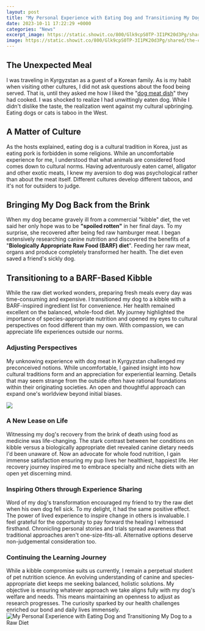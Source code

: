 ```yaml
---
layout: post
title: "My Personal Experience with Eating Dog and Transitioning My Dog to a Raw Diet"
date: 2023-10-11 17:22:29 +0000
categories: "News"
excerpt_image: https://static.showit.co/800/Glk9cpS0TP-3I1PK20d3Pg/shared/the-combined-switch_-a-gradual-option-for-transitioning-your-dog-to-a-raw-diet_-rawfeeding.jpg
image: https://static.showit.co/800/Glk9cpS0TP-3I1PK20d3Pg/shared/the-combined-switch_-a-gradual-option-for-transitioning-your-dog-to-a-raw-diet_-rawfeeding.jpg
---
```


## The Unexpected Meal 
I was traveling in Kyrgyzstan as a guest of a Korean family. As is my habit when visiting other cultures, I did not ask questions about the food being served. That is, until they asked me how I liked the "[dog meat dish](https://setit.github.io/2024-01-10-mencintai-negara-rwanda/)" they had cooked. I was shocked to realize I had unwittingly eaten dog. While I didn't dislike the taste, the realization went against my cultural upbringing. Eating dogs or cats is taboo in the West.
## A Matter of Culture
As the hosts explained, eating dog is a cultural tradition in Korea, just as eating pork is forbidden in some religions. While an uncomfortable experience for me, I understood that what animals are considered food comes down to cultural norms. Having adventurously eaten camel, alligator and other exotic meats, I knew my aversion to dog was psychological rather than about the meat itself. Different cultures develop different taboos, and it's not for outsiders to judge.
## Bringing My Dog Back from the Brink 
When my dog became gravely ill from a commercial "kibble" diet, the vet said her only hope was to be **"spoiled rotten"** in her final days. To my surprise, she recovered after being fed raw hamburger meat. I began extensively researching canine nutrition and discovered the benefits of a "**Biologically Appropriate Raw Food (BARF) diet**". Feeding her raw meat, organs and produce completely transformed her health. The diet even saved a friend's sickly dog.
## Transitioning to a BARF-Based Kibble
While the raw diet worked wonders, preparing fresh meals every day was time-consuming and expensive. I transitioned my dog to a kibble with a BARF-inspired ingredient list for convenience. Her health remained excellent on the balanced, whole-food diet. My journey highlighted the importance of species-appropriate nutrition and opened my eyes to cultural perspectives on food different than my own. With compassion, we can appreciate life experiences outside our norms.
### Adjusting Perspectives 
My unknowing experience with dog meat in Kyrgyzstan challenged my preconceived notions. While uncomfortable, I gained insight into how cultural traditions form and an appreciation for experiential learning. Details that may seem strange from the outside often have rational foundations within their originating societies. An open and thoughtful approach can expand one's worldview beyond initial biases.

![](http://perfectlyrawsome.com/wp-content/uploads/2015/06/sunnytheminiaussie2.jpg)
### A New Lease on Life 
Witnessing my dog's recovery from the brink of death using food as medicine was life-changing. The stark contrast between her conditions on kibble versus a biologically appropriate diet revealed canine dietary needs I'd been unaware of. Now an advocate for whole food nutrition, I gain immense satisfaction ensuring my pup lives her healthiest, happiest life. Her recovery journey inspired me to embrace specialty and niche diets with an open yet discerning mind.
### Inspiring Others through Experience Sharing 
Word of my dog's transformation encouraged my friend to try the raw diet when his own dog fell sick. To my delight, it had the same positive effect. The power of lived experience to inspire change in others is invaluable. I feel grateful for the opportunity to pay forward the healing I witnessed firsthand. Chronicling personal stories and trials spread awareness that traditional approaches aren't one-size-fits-all. Alternative options deserve non-judgemental consideration too.
### Continuing the Learning Journey 
While a kibble compromise suits us currently, I remain a perpetual student of pet nutrition science. An evolving understanding of canine and species-appropriate diet keeps me seeking balanced, holistic solutions. My objective is ensuring whatever approach we take aligns fully with my dog's welfare and needs. This means maintaining an openness to adjust as research progresses. The curiosity sparked by our health challenges enriched our bond and daily lives immensely.
![My Personal Experience with Eating Dog and Transitioning My Dog to a Raw Diet](https://static.showit.co/800/Glk9cpS0TP-3I1PK20d3Pg/shared/the-combined-switch_-a-gradual-option-for-transitioning-your-dog-to-a-raw-diet_-rawfeeding.jpg)